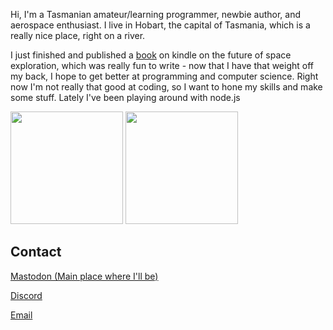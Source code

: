 Hi, I'm a Tasmanian amateur/learning programmer, newbie author, and aerospace enthusiast. 
I live in Hobart, the capital of Tasmania, which is a really nice place, right on a river.

I just finished and published a [book](https://www.amazon.com/dp/B0BMYP6QW6?ref_=cm_sw_r_cp_ud_dp_R95FS9BT4WSDCXEE34TD) on kindle on the future of space exploration, which was really fun to write - now that I have that weight off my back, I hope to get better at programming and computer science. Right now I'm not really that good at coding, so I want to hone my skills and make some stuff. Lately I've been playing around with node.js

<p>
 <img height="180em" src="https://github-readme-stats.vercel.app/api?username=MightySpaceman&theme=radical&show_icons=true" />
 <img height="180em" src="https://github-readme-stats.vercel.app/api/top-langs/?username=MightySpaceman&theme=radical&layout=compact" />
</p>


## Contact
[Mastodon (Main place where I'll be)](https://aus.social/@mightyspaceman)

[Discord](https://discord.gg/AsCeXnMTYZ)

[Email](mailto:spaceman384@outlook.com.com)
